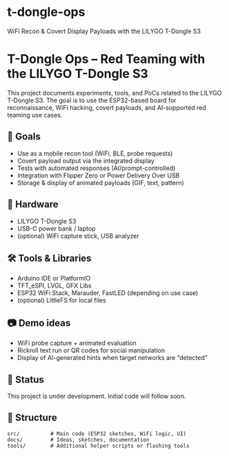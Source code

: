 # t-dongle-ops
WiFi Recon &amp; Covert Display Payloads with the LILYGO T-Dongle S3

# T-Dongle Ops – Red Teaming with the LILYGO T-Dongle S3

This project documents experiments, tools, and PoCs related to the LILYGO T-Dongle S3. The goal is to use the ESP32-based board for reconnaissance, WiFi hacking, covert payloads, and AI-supported red teaming use cases.

## 🎯 Goals

- Use as a mobile recon tool (WiFi, BLE, probe requests)
- Covert payload output via the integrated display
- Tests with automated responses (AI/prompt-controlled)
- Integration with Flipper Zero or Power Delivery Over USB
- Storage & display of animated payloads (GIF, text, pattern)

## 🔧 Hardware

- LILYGO T-Dongle S3
- USB-C power bank / laptop
- (optional) WiFi capture stick, USB analyzer

## 🛠️ Tools & Libraries

- Arduino IDE or PlatformIO
- TFT_eSPI, LVGL, GFX Libs
- ESP32 WiFi Stack, Marauder, FastLED (depending on use case)
- (optional) LittleFS for local files

## 📷 Demo ideas

- WiFi probe capture + animated evaluation
- Rickroll text run or QR codes for social manipulation
- Display of AI-generated hints when target networks are “detected”

## 🧠 Status

This project is under development. Initial code will follow soon.

## 📁 Structure

```plaintext
src/          # Main code (ESP32 sketches, WiFi logic, UI)
docs/         # Ideas, sketches, documentation
tools/        # Additional helper scripts or flashing tools


